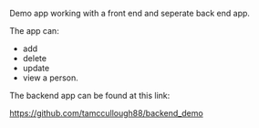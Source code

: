 Demo app working with a front end and seperate back end app. 

The app can:

- add
- delete
- update
- view a person. 

The backend app can be found at this link:

https://github.com/tamccullough88/backend_demo